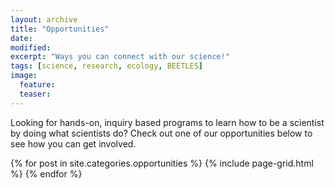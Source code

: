 ```yaml
---
layout: archive
title: "Opportunities"
date:
modified:
excerpt: "Ways you can connect with our science!"
tags: [science, research, ecology, BEETLES]
image:
  feature:
  teaser:
---
```


Looking for hands-on, inquiry based programs to learn how to be a scientist by doing what scientists do? Check out one of our opportunities below to see how you can get involved.

<div class="tiles">
{% for post in site.categories.opportunities %}
  {% include page-grid.html %}
{% endfor %}
</div><!-- /.tiles -->
